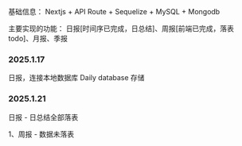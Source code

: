 基础信息：
     Nextjs + API Route + Sequelize + MySQL + Mongodb

主要实现的功能：
    日报[时间序已完成，日总结]、周报[前端已完成，落表 todo]、月报、季报

### 2025.1.17

日报，连接本地数据库 Daily database 存储

### 2025.1.21

日报 - 日总结全部落表

1、周报 - 数据未落表